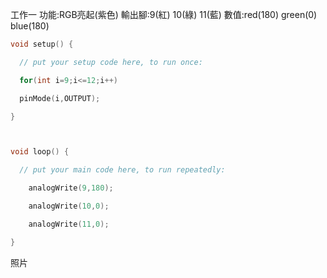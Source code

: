 工作一
功能:RGB亮起(紫色)
輸出腳:9(紅) 10(綠) 11(藍)
數值:red(180) green(0) blue(180)
```c++
void setup() {

  // put your setup code here, to run once:

  for(int i=9;i<=12;i++)

  pinMode(i,OUTPUT);

}



void loop() {

  // put your main code here, to run repeatedly:

    analogWrite(9,180);

    analogWrite(10,0);

    analogWrite(11,0);

}
```
照片
